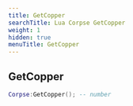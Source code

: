 ```yaml
---
title: GetCopper
searchTitle: Lua Corpse GetCopper
weight: 1
hidden: true
menuTitle: GetCopper
---
```

## GetCopper
```lua
Corpse:GetCopper(); -- number
```